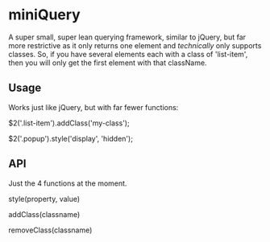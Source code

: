 miniQuery
=========

A super small, super lean querying framework, similar to jQuery, but far more restrictive as it only returns one element and _technically_ only supports classes.
So, if you have several elements each with a class of 'list-item', then you will only get the first element with that className.

## Usage

Works just like jQuery, but with far fewer functions:

$2('.list-item').addClass('my-class');

$2('.popup').style('display', 'hidden');

## API

Just the 4 functions at the moment.

style(property, value)

addClass(classname)

removeClass(classname)
